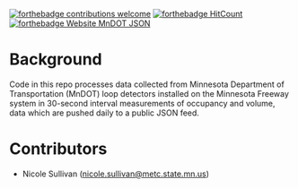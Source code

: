 [![forthebadge contributions welcome](https://img.shields.io/badge/contributions-welcome-brightgreen.svg?style=flat)](https://github.com/dwyl/esta/issues) [![forthebadge HitCount](http://hits.dwyl.io/sullivannicole/tcsensors.svg)](http://hits.dwyl.io/sullivannicole/tcsensors) [![forthebadge Website MnDOT JSON](https://img.shields.io/website-up-down-green-red/http/shields.io.svg)](http://data.dot.state.mn.us:8080/trafdat/metro/2018/20181021/5474.c30.json)

<!-- badges: start --> 
<!---- use_badge(Maturing)
<!-- badges: end -->

# Background
Code in this repo processes data collected from Minnesota Department of Transportation (MnDOT) loop detectors installed on the Minnesota Freeway system in 30-second interval measurements of occupancy and volume, data which are pushed daily to a public JSON feed.

# Contributors
* Nicole Sullivan (nicole.sullivan@metc.state.mn.us)
